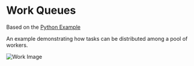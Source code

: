 # Work Queues

Based on the [Python Example](http://www.rabbitmq.com/tutorials/tutorial-two-python.html)

An example demonstrating how tasks can be distributed among a pool of workers.

![Work Image](http://www.rabbitmq.com/img/tutorials/python-two.png)

